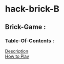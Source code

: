 # hack-brick-B

## Brick-Game :

### Table-Of-Contents :

[Description](#description)  
[How to Play](#Play)


